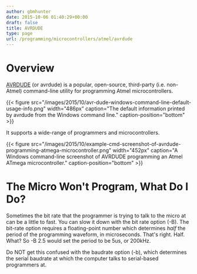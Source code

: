 ```yaml
---
author: gbmhunter
date: 2015-10-06 01:40:29+00:00
draft: false
title: AVRDUDE
type: page
url: /programming/microcontrollers/atmel/avrdude
---
```


# Overview

[AVRDUDE](http://www.nongnu.org/avrdude/) (or avrdude) is a popular, open-source, third-party (i.e. non-Atmel) command-line utility for programming Atmel microcontrollers.

{{< figure src="/images/2015/10/avr-dude-windows-command-line-default-usage-info.png" width="486px" caption="The default information printed by avrdude from the Windows command line." caption-position="bottom" >}}

It supports a wide-range of programmers and microcontrollers.

{{< figure src="/images/2015/10/example-cmd-screenshot-of-avrdude-programming-atmega-microcontroller.png" width="452px" caption="A Windows command-line screenshot of AVRDUDE programming an Atmel ATmega microcontroller." caption-position="bottom" >}}

# The Micro Won't Program, What Do I Do?

Sometimes the bit rate that the programmer is trying to talk to the micro at can be a little to fast. You can slow it down with the bit rate option (-B). The bit-rate option requires a floating-point number which determines _half_ the period of the programming waveform, in microseconds. That's right. Half. What? So -B 2.5 would set the period to be 5us, or 200kHz.

Do NOT get this confused with the baudrate option (-b), which determines the serial baudrate at which the computer talks to serial-based programmers at.
